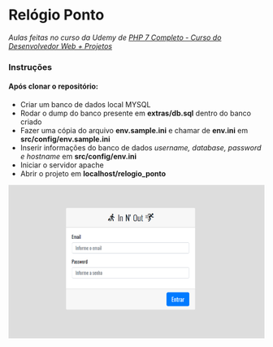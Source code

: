 # Relógio Ponto

*Aulas feitas no curso da Udemy de [PHP 7 Completo - Curso do Desenvolvedor Web + Projetos](https://www.udemy.com/course/php-7-completo/)*

### Instruções

#### Após clonar o repositório:

- Criar um banco de dados local MYSQL
- Rodar o dump do banco presente em **extras/db.sql** dentro do banco criado
- Fazer uma cópia do arquivo **env.sample.ini** e chamar de **env.ini** em **src/config/env.sample.ini**
- Inserir informações do banco de dados *username, database, password e hostname* em **src/config/env.ini**
- Iniciar o servidor apache
- Abrir o projeto em **localhost/relogio_ponto**

![Login Screen](assets/img/screens/login.png)
